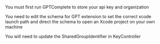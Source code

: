 You must first run GPTComplete to store your api key and organization

You need to edit the schema for GPT extension to set the correct xcode launch path and direct the schema to open 
an Xcode project on your own machine

You will need to update the SharedGroupIdentifier in KeyController
